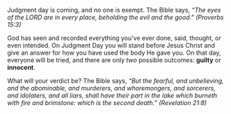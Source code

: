 Judgment day is coming, and no one is exempt. The Bible says, *&ldquo;The eyes of the LORD are in every place, beholding the evil and the good.&rdquo; (Proverbs 15:3)*

God has seen and recorded everything you&rsquo;ve ever done, said, thought, or even intended. On Judgment Day you will stand before Jesus Christ and give an answer for how you have used the body He gave you. On that day, everyone will be tried, and there are only *two* possible outcomes: **guilty** or **innocent**.

What will your verdict be? The Bible says, *&ldquo;But the fearful, and unbelieving, and the abominable, and murderers, and whoremongers, and sorcerers, and idolaters, and all liars, shall have their part in the lake which burneth with fire and brimstone: which is the second death.&rdquo; (Revelation 21:8)*
